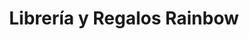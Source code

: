 ---
title: "Librería y Regalos Rainbow"
url: /santa-ana/libreria-y-regalos-rainbow/
shop: libros
---